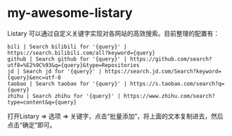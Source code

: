 # my-awesome-listary

Listary 可以通过自定义关键字实现对各网站的高效搜索。目前整理的配置有：

```
bili | Search bilibili for '{query}' | https://search.bilibili.com/all?keyword={query}
github | Search github for '{query}' | https://github.com/search?utf8=%E2%9C%93&q={query}&type=Repositories
jd | Search jd for '{query}' | https://search.jd.com/Search?keyword={query}&enc=utf-8
taobao | Search taobao for '{query}' | https://s.taobao.com/search?q={query}
zhihu | Search zhihu for '{query}' | https://www.zhihu.com/search?type=content&q={query}
```

打开Listary => 选项 => 关键字，点击“批量添加”，将上面的文本复制进去，然后点击“确定”即可。